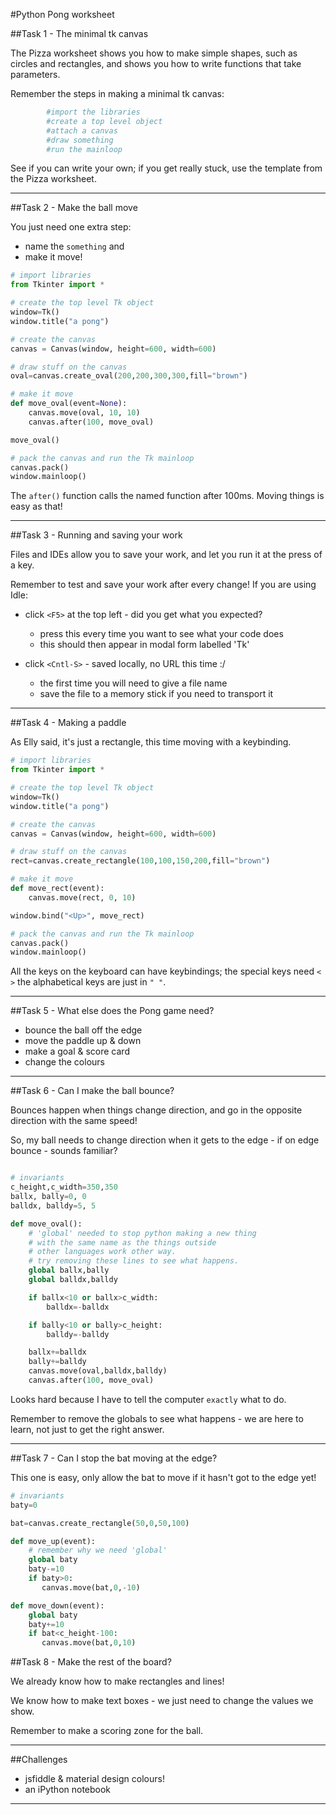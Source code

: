 #Python Pong worksheet

##Task 1 - The minimal tk canvas

The Pizza worksheet shows you how to make simple shapes, such as circles and rectangles, and shows you how to write functions that take parameters.

Remember the steps in making a minimal  tk canvas:
             
```python
        #import the libraries
        #create a top level object
        #attach a canvas
        #draw something
        #run the mainloop
```

See if you can write your own; if you get really stuck, use the template from the Pizza worksheet.

***

##Task 2 - Make the ball move

You just need one extra step:
* name the `something` and 
* make it move!

```python
# import libraries
from Tkinter import * 

# create the top level Tk object
window=Tk()
window.title("a pong")

# create the canvas
canvas = Canvas(window, height=600, width=600)

# draw stuff on the canvas
oval=canvas.create_oval(200,200,300,300,fill="brown")

# make it move
def move_oval(event=None):
    canvas.move(oval, 10, 10)
    canvas.after(100, move_oval)

move_oval()

# pack the canvas and run the Tk mainloop
canvas.pack()
window.mainloop()

```

The `after()` function calls the named function after 100ms. Moving things is easy as that!

***

##Task 3 - Running and saving your work

Files and IDEs allow you to save your work, and let you run it at the press of a key.

Remember to test and save your work after every change! If you are using Idle:

* click `<F5>` at the top left - did you get what you expected?
  * press this every time you want to see what your code does 
  * this should then appear in modal form labelled 'Tk'

* click `<Cntl-S>` - saved locally, no URL this time :/
  * the first time you will need to give a file name
  * save the file to a memory stick if you need to transport it

***

##Task 4 - Making a paddle

As Elly said, it's just a rectangle, this time moving with a keybinding.

```python
# import libraries
from Tkinter import * 

# create the top level Tk object
window=Tk()
window.title("a pong")

# create the canvas
canvas = Canvas(window, height=600, width=600)

# draw stuff on the canvas
rect=canvas.create_rectangle(100,100,150,200,fill="brown")

# make it move
def move_rect(event):
    canvas.move(rect, 0, 10)

window.bind("<Up>", move_rect)

# pack the canvas and run the Tk mainloop
canvas.pack()
window.mainloop()

```

All the keys on the keyboard can have keybindings; the special keys need `< >` the alphabetical keys are just in `" "`.

***

##Task 5 - What else does the Pong game need?

* bounce the ball off the edge
* move the paddle up & down
* make a goal & score card
* change the colours

***

##Task 6 - Can I make the ball bounce?

Bounces happen when things change direction, and go in the opposite direction with the same speed!

So, my ball needs to change direction when it gets to the edge - if on edge bounce - sounds familiar?

```python

# invariants
c_height,c_width=350,350
ballx, bally=0, 0
balldx, balldy=5, 5

def move_oval():
    # 'global' needed to stop python making a new thing
    # with the same name as the things outside
    # other languages work other way.
    # try removing these lines to see what happens.
    global ballx,bally
    global balldx,balldy

    if ballx<10 or ballx>c_width:
        balldx=-balldx

    if bally<10 or bally>c_height:
        balldy=-balldy

    ballx+=balldx
    bally+=balldy
    canvas.move(oval,balldx,balldy)
    canvas.after(100, move_oval)
```

Looks hard because I have to tell the computer ```exactly``` what to do.

Remember to remove the globals to see what happens - we are here to learn, not just to get the right answer.

***

##Task 7 - Can I stop the bat moving at the edge?

This one is easy, only allow the bat to move if it hasn't got to the edge yet!

```python
# invariants
baty=0

bat=canvas.create_rectangle(50,0,50,100)

def move_up(event):
    # remember why we need 'global'
    global baty
    baty-=10
    if baty>0:
       canvas.move(bat,0,-10)

def move_down(event):
    global baty
    baty+=10
    if bat<c_height-100:
       canvas.move(bat,0,10)
```

##Task 8 - Make the rest of the board?

We already know how to make rectangles and lines!

We know how to make text boxes - we just need to change the values we show.

Remember to make a scoring zone for the ball.


***

##Challenges

* jsfiddle & material design colours!
* an iPython notebook

***
